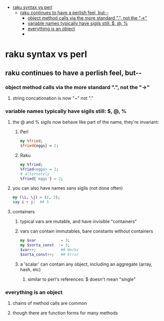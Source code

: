 - [raku syntax vs perl](#orgdf8934c)
  - [raku continues to have a perlish feel, but--](#orgd2df85f)
    - [object method calls via the more standard ".", not the "->"](#orgac4aca6)
    - [variable names typically have sigils still: $, @, %](#org8abc342)
    - [everything is an object](#org2f08e92)
    - [](#orgb5f170d)


<a id="orgdf8934c"></a>

# raku syntax vs perl


<a id="orgd2df85f"></a>

## raku continues to have a perlish feel, but--


<a id="orgac4aca6"></a>

### object method calls via the more standard ".", not the "->"

1.  string concationation is now "~" not "."


<a id="org8abc342"></a>

### variable names typically have sigils still: $, @, %

1.  the @ and % sigils now behave like part of the name, they're invariant:

    1.  Perl
    
        ```perl
        my %fried;
        $fried{eggs} = 2;
        ```
    
    2.  Raku
    
        ```raku
        my %fried;
        %fried<eggs> = 2;
        # alternately
        %fried{'eggs'} = 2;
        ```

2.  you can also have names sans sigils (not done often)

    ```raku
    my (\i, \j) = (2, 3);
    say i + j:  ## 5
    ```

3.  containers

    1.  typical vars are mutable, and have invisible "containers"
    
    2.  vars can contain immutables, bare constants without containers
    
        ```raku
        my $var           = 3;
        my $sorta_const  := 3;
        $var++;           ## Works
        $sorta_const++;   ## Error
        ```
    
    3.  a 'scalar' can contain any object, including an aggregate (array, hash, etc)
    
        1.  similar to perl's references: $ doesn't mean "single"


<a id="org2f08e92"></a>

### everything is an object

1.  chains of method calls are common

2.  though there are function forms for many methods


<a id="orgb5f170d"></a>

###
